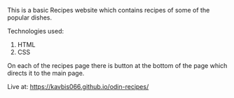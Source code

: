 This is a basic Recipes website which contains recipes of some of the popular dishes.

Technologies used:
1. HTML
2. CSS

On each of the recipes page there is button at the bottom of the page which directs it to the main page.

Live at:
https://kavbis066.github.io/odin-recipes/
